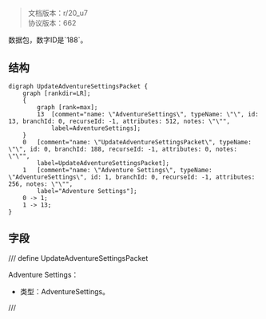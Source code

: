 # <!-- md:samp UpdateAdventureSettingsPacket -->

> 文档版本：r/20_u7<br/>协议版本：662

<!-- md:samp UpdateAdventureSettingsPacket -->数据包，数字ID是`188`。

## 结构

```viz
digraph UpdateAdventureSettingsPacket {
	graph [rankdir=LR];
	{
		graph [rank=max];
		13	[comment="name: \"AdventureSettings\", typeName: \"\", id: 13, branchId: 0, recurseId: -1, attributes: 512, notes: \"\"",
			label=AdventureSettings];
	}
	0	[comment="name: \"UpdateAdventureSettingsPacket\", typeName: \"\", id: 0, branchId: 188, recurseId: -1, attributes: 0, notes: \"\"",
		label=UpdateAdventureSettingsPacket];
	1	[comment="name: \"Adventure Settings\", typeName: \"AdventureSettings\", id: 1, branchId: 0, recurseId: -1, attributes: 256, notes: \"\"",
		label="Adventure Settings"];
	0 -> 1;
	1 -> 13;
}

```

## 字段

/// define
UpdateAdventureSettingsPacket

Adventure Settings：[<!-- md:samp AdventureSettings -->](refs/protocols/types/adventuresettings.md)

- 类型：AdventureSettings。


///
